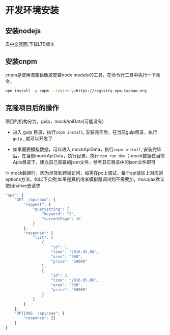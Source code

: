# 开发环境安装

## 安装nodejs

去[中文官网](中文官网),下载LTS版本

## 安装cnpm

cnpm是使用淘宝镜像源安装node module的工具，在命令行工具中执行一下命令，

```bash
npm install -g cnpm --registry=https://registry.npm.taobao.org
```

## 克隆项目后的操作

项目的机构分为，gulp，mockApiData(可能没有)

* 进入 gulp 目录，执行`cnpm install`, 安装完毕后，在当前gulp目录，执行 `gulp` , 就可以开发了

* 如果需要模拟数据，可以进入 mockApiData，执行`cnpm install`, 安装完毕后，在当前mockApiData，执行目录，执行 `npm run dev`
；mock数据在当前Apis目录下，建立自己需要的json文件，参考其它目录中的json文件即可

!> mock数据时，因为涉及到跨域访问，如需在pc上调试，每个api请加上对应的 options方法，如以下实例;如果是真机或者模拟器调试则不需要加，mui.ajax默认使用native去请求

```js
"api": {
    "GET  /api/aaa": {
        "request": {
            "querystring": {
                "keyword": "2", 
                "currentPage": 10
            }
        },
        "response": {
            "list": [
                {
                    "id": 1,
                    "time": "2016.05.06",
                    "area": "500",
                    "price": "50000"
                },
                {
                    "id": 2,
                    "time": "2016.05.06",
                    "area": "500",
                    "price": "50000"
                }
            ]
        }
    },
    "OPTIONS  /api/aaa": {
        "response": {}
    }
}
```



